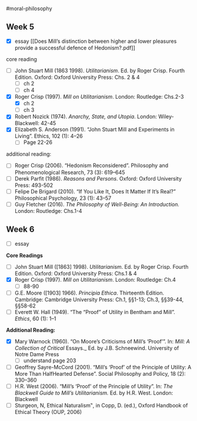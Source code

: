 #moral-philosophy 
## Week 5
- [x] essay [[Does Mill’s distinction between higher and lower pleasures provide a successful defence of Hedonism?.pdf]]

core reading
- [ ] John Stuart Mill (1863 1998). _Utilitarianism_. Ed. by Roger Crisp. Fourth Edition. Oxford: Oxford University Press: Chs. 2 & 4
	- [ ] ch 2
	- [ ] ch 4
- [x] Roger Crisp (1997). _Mill on Utilitarianism_. London: Routledge: Chs.2-3
	- [x] ch 2
	- [ ] ch 3
- [x] Robert Nozick (1974). _Anarchy, State, and Utopia_. London: Wiley-Blackwell: 42-45
- [x] Elizabeth S. Anderson (1991). “John Stuart Mill and Experiments in Living”. Ethics, 102 (1): 4–26
	- [ ] Page 22-26

additional reading:
- [ ] Roger Crisp (2006). “Hedonism Reconsidered”. Philosophy and Phenomenological Research, 73 (3): 619–645
- [ ] Derek Parfit (1986). _Reasons and Persons_. Oxford: Oxford University Press: 493-502
- [ ] Felipe De Brigard (2010). “If You Like It, Does It Matter If It’s Real?” Philosophical Psychology, 23 (1): 43–57
- [ ] Guy Fletcher (2016). _The Philosophy of Well-Being: An Introduction._ London: Routledge: Chs.1-4

## Week 6
- [ ] essay 

**Core Readings**
- [ ] John Stuart Mill ([1863] 1998). _Utilitarianism_. Ed. by Roger Crisp. Fourth Edition. Oxford: Oxford University Press: Chs.1 & 4
- [x] Roger Crisp (1997). _Mill on Utilitarianism_. London: Routledge: Ch.4
	- [ ] 88-90
- [ ] G.E. Moore ([1903] 1966). _Principia Ethica_. Thirteenth Edition. Cambridge: Cambridge University Press: Ch.1, §§1-13; Ch.3, §§39-44, §§58-62
- [ ] Everett W. Hall (1949). “The “Proof” of Utility in Bentham and Mill”. _Ethics_, 60 (1): 1–1

**Additional Reading:**
- [x] Mary Warnock (1960). “On Moore’s Criticisms of Mill’s ‘Proof’”. In: _Mill: A Collection of Critical_ Essays._ Ed. by J.B. Schneewind. University of Notre Dame Press
	- [ ] understand page 203
- [ ] Geoffrey Sayre-McCord (2001). “Mill’s ‘Proof’ of the Principle of Utility: A More Than HalfHearted Defense”. Social Philosophy and Policy, 18 (2): 330–360
- [ ] H.R. West (2006). “Mill’s ‘Proof’ of the Principle of Utility”. In: _The Blackwell Guide to Mill’s_ _Utilitarianism._ Ed. by H.R. West. London: Blackwell
- [ ] Sturgeon, N, Ethical Naturalism‟, in Copp, D. (ed.), Oxford Handbook of Ethical Theory (OUP, 2006)